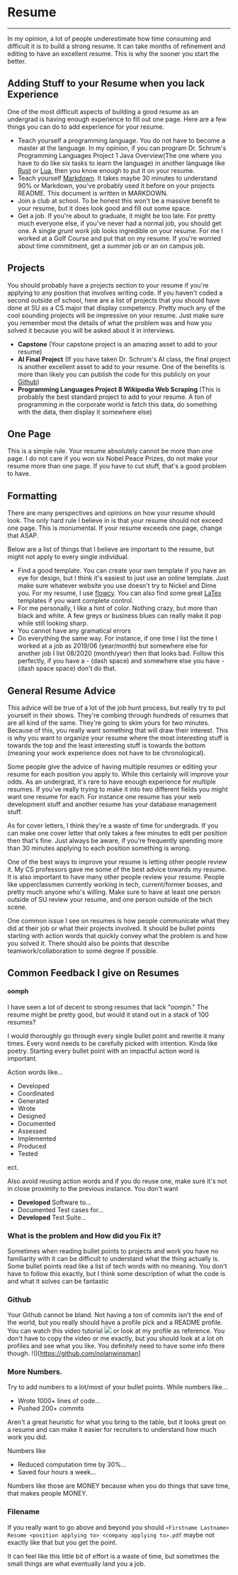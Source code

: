 # Resume

---

In my opinion, a lot of people underestimate how time consuming and difficult it is to build a strong resume. It can take months of refinement and editing to have an excellent resume. This is why the sooner you start the better.

## Adding Stuff to your Resume when you lack Experience

One of the most difficult aspects of building a good resume as an undergrad is having enough experience to fill out one page. Here are a few things you can do to add experience for your resume.

- Teach yourself a programming language. You do not have to become a master at the language. In my opinion, if you can program Dr. Schrum's Programming Languages Project 1 Java Overview(The one where you have to do like six tasks to learn the language) in another language like [Rust](https://www.rust-lang.org/) or [Lua](https://www.lua.org/), then you know enough to put it on your resume.
- Teach yourself [Markdown](https://www.markdownguide.org/). It takes maybe 30 minutes to understand 90% or Markdown, you've probably used it before on your projects README. This document is written in MARKDOWN.
- Join a club at school. To be honest this won't be a massive benefit to your resume, but it does look good and fill out some space.
- Get a job. If you're about to graduate, it might be too late. For pretty much everyone else, if you've never had a normal job, you should get one. A single _grunt work_ job looks ingredible on your resume. For me I worked at a Golf Course and put that on my resume. If you're worried about time commitment, get a summer job or an on campus job.

## Projects

You should probably have a projects section to your resume if you're applying to any position that involves writing code. If you haven't coded a second outside of school, here are a list of projects that you should have done at SU as a CS major that display competency. Pretty much any of the cool sounding projects will be impressive on your resume. Just make sure you remember most the details of what the problem was and how you solved it because you will be asked about it in interviews.

- **Capstone** (Your capstone project is an amazing asset to add to your resume)
- **AI Final Project** (If you have taken Dr. Schrum's AI class, the final project is another excellent asset to add to your resume. One of the benefits is more than likely you can publish the code for this publicly on your [Github](https://github.com/))
- **Programming Languages Project 8 Wikipedia Web Scraping** (This is probably the best standard project to add to your resume. A ton of programming in the corporate world is fetch this data, do something with the data, then display it somewhere else)

## One Page

This is a simple rule. Your resume absolutely cannot be more than one page. I do not care if you won six Nobel Peace Prizes, do not make your resume more than one page. If you have to cut stuff, that's a good problem to have.

## Formatting

There are many perspectives and opinions on how your resume should look. The only hard rule I believe in is that your resume should not exceed one page. This is monumental. If your resume exceeds one page, change that ASAP.

Below are a list of things that I believe are important to the resume, but might not apply to every single individual.

- Find a good template. You can create your own template if you have an eye for design, but I think it's easiest to just use an online template. Just make sure whatever website you use doesn't try to Nickel and Dime you. For my resume, I use [flowcv](https://app.flowcv.com/). You can also find some great [LaTex](https://www.overleaf.com/) templates if you want complete control.
- For me personally, I like a hint of color. Nothing crazy, but more than black and white. A few greys or business blues can really make it pop while still looking sharp.
- You cannot have any gramatical errors
- Do everything the same way. For instance, if one time I list the time I worked at a job as 2019/06 (year/month) but somewhere else for another job I list 08/2020 (month/year) then that looks bad. Follow this perfectly, if you have a - (dash space) and somewhere else you have - (dash space space) don't do that.

## General Resume Advice

This advice will be true of a lot of the job hunt process, but really try to put yourself in their shows. They're combing through hundreds of resumes that are all kind of the same. They're going to skim yours for two minutes. Because of this, you really want something that will draw their interest. This is why you want to organize your resume where the most interesting stuff is towards the top and the least interesting stuff is towards the bottom (meaning your work experience does not have to be chronological).

Some people give the advice of having multiple resumes or editing your resume for each position you apply to. While this certainly will improve your odds. As an undergrad, it's rare to have enough experience for multiple resumes. If you've really trying to make it into two different fields you might want one resume for each. For instance one resume has your web development stuff and another resume has your database management stuff.

As for cover letters, I think they're a waste of time for undergrads. If you can make one cover letter that only takes a few minutes to edit per position then that's fine. Just always be aware, if you're frequently spending more than 30 minutes applying to each position something is wrong.

One of the best ways to improve your resume is letting other people review it. My CS professors gave me some of the best advice towards my resume. It is also important to have many other people review your resume. People like upperclassmen currently working in tech, current/former bosses, and pretty much anyone who's willing. Make sure to have at least one person outside of SU review your resume, and one person outside of the tech scene.

One common issue I see on resumes is how people communicate what they did at their job or what their projects involved. It should be bullet points starting with action words that quickly convey what the problem is and how you solved it. There should also be points that describe teamwork/collaboration to some degree if possible.

## Common Feedback I give on Resumes

#### oomph

I have seen a lot of decent to strong resumes that lack "oomph." The resume might be pretty good, but would it stand out in a stack of 100 resumes?

I would thoroughly go through every single bullet point and rewrite it many times. Every word needs to be carefully picked with intention. Kinda like poetry. Starting every bullet point with an impactful action word is important.

Action words like...

- Developed
- Coordinated
- Generated
- Wrote
- Designed
- Documented
- Assessed
- Implemented
- Produced
- Tested

ect.

Also avoid reusing action words and if you do reuse one, make sure it's not in close proximity to the previous instance. You don't want

- **Developed** Software to...
- Documented Test cases for...
- **Developed** Test Suite...

### What is the problem and How did you Fix it?

Sometimes when reading bullet points to projects and work you have no familiarity with it can be difficult to understand what the thing actually is. Some bullet points read like a list of tech words with no meaning. You don't have to follow this exactly, but I think some
description of what the code is and what it solves can be fantastic

### Github

Your Github cannot be bland. Not having a ton of commits isn't the end of the world, but you really should have a profile pick and a README profile. You can watch this video tutorial ![](https://www.youtube.com/watch?v=9A8sQZDRn5o)
or look at my profile as reference. You don't have to copy the video or me exactly, but you should look at a lot oh profiles and see what you like. You definitely need to have some info there though. !()[https://github.com/nolanwinsman]

### More Numbers.

Try to add numbers to a lot/most of your bullet points. While numbers like...

- Wrote 1000+ lines of code...
- Pushed 200+ commits

Aren't a great heuristic for what you bring to the table, but it looks great on a resume and can make it easier for recruiters to understand how much work you did.

Numbers like

- Reduced computation time by 30%...
- Saved four hours a week...

Numbers like those are MONEY because when you do things that save time, that makes people MONEY.

### Filename

If you really want to go above and beyond you should `<Firstname Lastname> Resume <position applying to> <company applying to>.pdf` maybe not exactly like that but you get the point.

It can feel like this little bit of effort is a waste of time, but sometimes the small things are what eventually land you a job.
